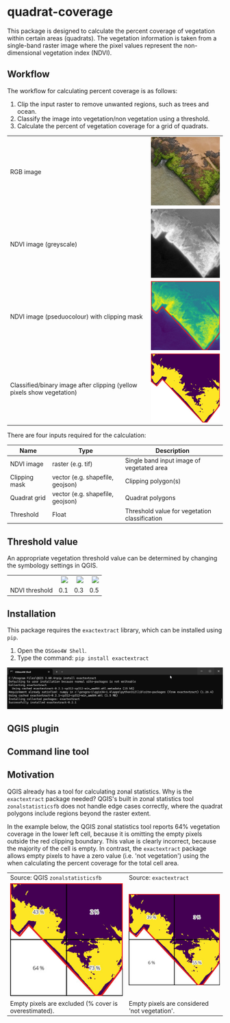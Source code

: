 # quadrat-coverage

This package is designed to calculate the percent coverage of vegetation within
certain areas (quadrats). The vegetation information is taken from a single-band
raster image where the pixel values represent the non-dimensional vegetation
index (NDVI).


## Workflow

The workflow for calculating percent coverage is as follows:

1. Clip the input raster to remove unwanted regions, such as trees and ocean.
2. Classify the image into vegetation/non vegetation using a threshold.
3. Calculate the percent of vegetation coverage for a grid of quadrats.

|                                                                 |                                |
| --------------------------------------------------------------- | ------------------------------ |
| RGB image                                                       | ![](docs/rgb.jpg)              |
| NDVI image (greyscale)                                          | ![](docs/ndvi-grey.jpg)        |
| NDVI image (pseduocolour) with clipping mask                    | ![](docs/ndvi-pseudo-grey.jpg) |
| Classified/binary image after clipping (yellow pixels show vegetation) | ![](docs/nvdvi-pseudo-bw.jpg)  |


There are four inputs required for the calculation:

| Name          | Type                             | Description                                   |
| ------------- | -------------------------------- | --------------------------------------------- |
| NDVI image    | raster (e.g. tif)                | Single band input image of vegetated area     |
| Clipping mask | vector (e.g. shapefile, geojson) | Clipping polygon(s)                           |
| Quadrat grid  | vector (e.g. shapefile, geojson) | Quadrat polygons                              |
| Threshold     | Float                            | Threshold value for vegetation classification |


## Threshold value

An appropriate vegetation threshold value can be determined by changing the symbology settings in QGIS.

<!-- ![](docs/interactive-thresholding.gif) -->


|                |                             |                             |                             |
| -------------- | --------------------------: | --------------------------: | --------------------------: |
|                | ![](docs/threshold-0.1.jpg) | ![](docs/threshold-0.3.jpg) | ![](docs/threshold-0.5.jpg) |
| NDVI threshold |                         0.1 |                         0.3 |                         0.5 |



## Installation

This package requires the `exactextract` library, which can be installed using `pip`.

1. Open the `OSGeo4W Shell`.
2. Type the command: `pip install exactextract`

![](docs/osgeo4w-shell.png)

## QGIS plugin



## Command line tool

## Motivation

QGIS already has a tool for calculating zonal statistics. Why is the `exactextract` package needed? QGIS's built in zonal statistics tool `zonalstatisticsfb` does not handle edge cases correctly, where the quadrat polygons include regions beyond the raster extent. 

In the example below, the QGIS zonal statistics tool reports 64% vegetation coverage in the lower left cell, because it is omitting the empty pixels outside the red clipping boundary. This value is clearly incorrect, because the majority of the cell is empty. In contrast, the `exactextract` package allows empty pixels to have a zero value (i.e. 'not vegetation') using the when calculating the percent coverage for the total cell area.


|                                                       |                                               |
| ----------------------------------------------------- | --------------------------------------------- |
| Source: QGIS `zonalstatisticsfb`                      | Source: `exactextract`                        |
| ![](docs/zonal-statistics.jpg)                        | ![](docs/exactextract.jpg)                    |
| Empty pixels are excluded (% cover is overestimated). | Empty pixels are considered 'not vegetation'. |

